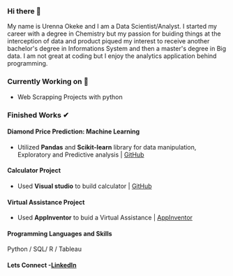 ### Hi there 👋
My name is Urenna Okeke and I am a Data Scientist/Analyst. I started my career with a degree in Chemistry but my passion for buiding things at the interception of data and product piqued my interest to receive another bachelor's degree in Informations System and then a master's degree in Big data. I am not great at coding but I enjoy the analytics application behind programming.

### Currently Working on 🚀
* Web Scrapping Projects with python 

### Finished Works ✔

#### Diamond Price Prediction: Machine Learning
* Utilized **Pandas**  and **Scikit-learn** library for data manipulation, Exploratory and Predictive analysis | [GitHub](https://github.com/urennaco/Jupyterprojects/blob/main/ML_Project.ipynb) 

#### Calculator Project
* Used **Visual studio** to build calculator  | [GitHub](https://github.com/urennaco/Calculator_VB/blob/master/417%20Project/Form1.vb)

#### Virtual Assistance Project
* Used **AppInventor** to buid a  Virtual Assistance | [AppInventor](http://ai2.appinventor.mit.edu/#5037780907720704)

#### Programming Languages and Skills

Python / SQL/ R / Tableau

#### Lets Connect -[LinkedIn](www.linkedin.com/in/urenna-okeke-68716057)


